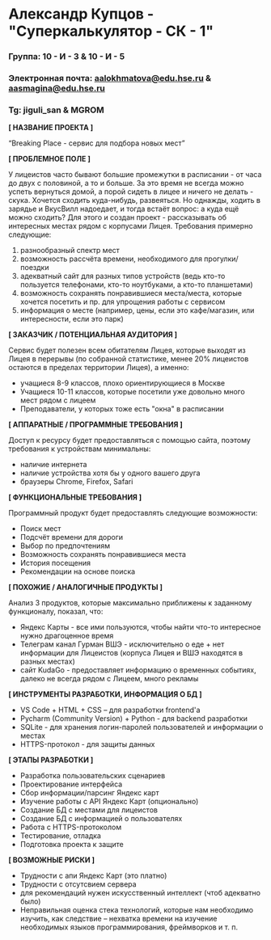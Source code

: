 # Александр Купцов - "Суперкалькулятор - СК - 1"


### Группа: 10 - И - 3 & 10 - И - 5
### Электронная почта: aalokhmatova@edu.hse.ru & aasmagina@edu.hse.ru
### Tg: jiguli_san & MGROM


**[ НАЗВАНИЕ ПРОЕКТА ]**

“Breaking Place - сервис для подбора новых мест”

**[ ПРОБЛЕМНОЕ ПОЛЕ ]**

У лицеистов часто бывают большие промежутки в расписании - от часа до двух с половиной, а то и больше. За это время не всегда можно успеть вернуться домой, а порой сидеть в лицее и ничего не делать - скука. Хочется сходить куда-нибудь, развеяться. Но однажды, ходить в зарядье и ВкусВилл надоедает, и тогда встаёт вопрос: а куда ещё можно сходить? Для этого и создан проект - рассказывать об интересных местах рядом с корпусами Лицея. Требования примерно следующие:
1) разнообразный спектр мест
2) возможность рассчёта времени, необходимого для прогулки/поездки
3) адекватный сайт для разных типов устройств (ведь кто-то пользуется телефонами, кто-то ноутбуками, а кто-то планшетами)
4) возможность сохранять понравившиеся места/места, которые хочется посетить и пр. для упрощения работы с сервисом
5) информация о месте (например, цены, если это кафе/магазин, или интересности, если это парк)


**[ ЗАКАЗЧИК / ПОТЕНЦИАЛЬНАЯ АУДИТОРИЯ ]**

Сервис будет полезен всем обитателям Лицея, которые выходят из Лицея в перерывы (по собранной статистике, менее 20% лицеистов остаются в пределах территории Лицея), а именно:
* учащиеся 8-9 классов, плохо ориентирующиеся в Москве
* Учащиеся 10-11 классов, которые посетили уже довольно много мест рядом с лицеем
* Преподаватели, у которых тоже есть "окна" в расписании


**[ АППАРАТНЫЕ / ПРОГРАММНЫЕ ТРЕБОВАНИЯ ]** 

Доступ к ресурсу будет предоставляться с помощью сайта, поэтому требования к устройствам минимальны:

* наличие интернета
* наличие устройства хотя бы у одного вашего друга
* браузеры Chrome, Firefox, Safari


**[ ФУНКЦИОНАЛЬНЫЕ ТРЕБОВАНИЯ ]**

Программный продукт будет предоставлять следующие возможности:
* Поиск мест
* Подсчёт времени для дороги
* Выбор по предпочтениям
* Возможность сохранять понравившиеся места
* История посещения
* Рекомендации на основе поиска


**[ ПОХОЖИЕ / АНАЛОГИЧНЫЕ ПРОДУКТЫ ]**

Анализ 3 продуктов, которые максимально приближены к заданному функционалу, показал, что:

* Яндекс Карты - все ими пользуются, чтобы найти что-то интересное нужно драгоценное время
* Телеграм канал Гурман ВШЭ - исключительно о еде + нет информации для Лицеистов (корпуса Лицея и ВШЭ находятся в разных местах)
* сайт KudaGo - предоставляет информацию о временных событиях, далеко не всегда рядом с Лицеем, много рекламы

**[ ИНСТРУМЕНТЫ РАЗРАБОТКИ, ИНФОРМАЦИЯ О БД ]**

*	VS Code + HTML + CSS – для разработки frontend'a
*	Pycharm (Community Version) + Python - для backend разработки
*	SQLite - для хранения логин-паролей пользователей и информации о местах
*   HTTPS-протокол - для защиты данных

**[ ЭТАПЫ РАЗРАБОТКИ ]**

*	Разработка пользовательских сценариев
*	Проектирование интерфейса
*   Сбор информации/парсинг Яндекс карт
*   Изучение работы с API Яндекс Карт (опционально)
*	Создание БД с местами для лицеистов
*	Cоздание БД с информацией о пользователях
*	Работа с HTTPS-протоколом
*	Тестирование, отладка
*	Подготовка проекта к защите

**[ ВОЗМОЖНЫЕ РИСКИ ]**

*	Трудности с апи Яндекс Карт (это платно)
*	Трудности с отсутсвием сервера
*	для рекомендаций нужен искусственный интеллект (чтоб адекватно было)
*	Неправильная оценка стека технологий, которые нам необходимо изучить, как следствие – нехватка времени на изучение    необходимых языков программирования, фреймворков и т. п.

